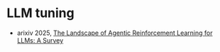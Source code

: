 # LLM tuning 


- arixiv 2025, [The Landscape of Agentic Reinforcement Learning for LLMs: A Survey](https://arxiv.org/pdf/2509.02547)

